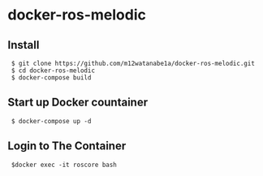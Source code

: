 # docker-ros-melodic

## Install
```
 $ git clone https://github.com/m12watanabe1a/docker-ros-melodic.git
 $ cd docker-ros-melodic
 $ docker-compose build
```

## Start up Docker countainer
```
 $ docker-compose up -d
```

## Login to The Container
```
 $docker exec -it roscore bash
```
